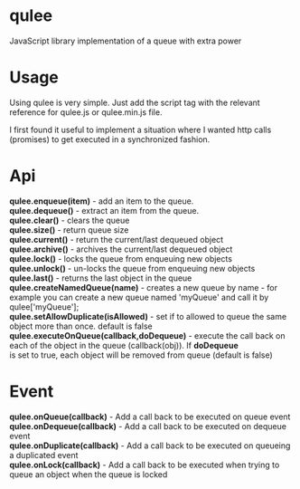 # qulee

JavaScript library implementation of a queue with extra power  

# Usage

Using qulee is very simple. Just add the script tag with the relevant reference for qulee.js or qulee.min.js file.  

I first found it useful to implement a situation where I wanted http calls (promises) to get executed in a synchronized fashion.  

# Api

**qulee.enqueue(item)** - add an item to the queue.  
**qulee.dequeue()** - extract an item from the queue.  
**qulee.clear()** - clears the queue  
**qulee.size()** - return queue size  
**qulee.current()** - return the current/last dequeued object  
**qulee.archive()** - archives the current/last dequeued object  
**qulee.lock()** - locks the queue from enqueuing new objects  
**qulee.unlock()** - un-locks the queue from enqueuing new objects  
**qulee.last()** - returns the last object in the queue  
**qulee.createNamedQueue(name)**  - creates a new queue by name - for example you can
                              create a new queue named 'myQueue' and call it by 
                              qulee['myQueue'];  
**qulee.setAllowDuplicate(isAllowed)** - set if to allowed to queue the same object more than once. default is false
**qulee.executeOnQueue(callback,doDequeue)** - execute the call back on each of the object in the queue (callback(obj)). If **doDequeue**  
is set to true, each object will be removed from queue (default is false)                                  




# Event

**qulee.onQueue(callback)** - Add a call back to be executed on queue event    
**qulee.onDequeue(callback)** - Add a call back to be executed on dequeue event    
**qulee.onDuplicate(callback)** - Add a call back to be executed on queueing a duplicated event    
**qulee.onLock(callback)** - Add a call back to be executed when trying to queue an object when the queue is locked    